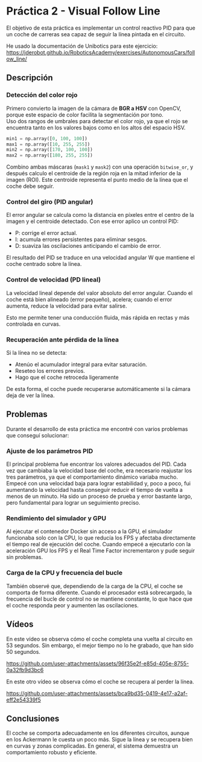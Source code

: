 # Práctica 2 - Visual Follow Line
El objetivo de esta práctica es implementar un control reactivo PID para que un coche de carreras sea capaz de seguir la línea pintada en el circuito.

He usado la documentación de Unibotics para este ejercicio: https://jderobot.github.io/RoboticsAcademy/exercises/AutonomousCars/follow_line/

## Descripción

### Detección del color rojo

Primero convierto la imagen de la cámara de **BGR a HSV** con OpenCV, porque este espacio de color facilita la segmentación por tono.  
Uso dos rangos de umbrales para detectar el color rojo, ya que el rojo se encuentra tanto en los valores bajos como en los altos del espacio HSV.

```python
min1 = np.array([0, 100, 100])
max1 = np.array([10, 255, 255])
min2 = np.array([170, 100, 100])
max2 = np.array([180, 255, 255])
```
Combino ambas máscaras (`mask1` y `mask2`) con una operación `bitwise_or`, y después calculo el centroide de la región roja en la mitad inferior de la imagen (ROI).
Este centroide representa el punto medio de la línea que el coche debe seguir.

### Control del giro (PID angular)

El error angular se calcula como la distancia en píxeles entre el centro de la imagen y el centroide detectado.
Con ese error aplico un control PID:
- P: corrige el error actual.
- I: acumula errores persistentes para eliminar sesgos.
- D: suaviza las oscilaciones anticipando el cambio de error.

El resultado del PID se traduce en una velocidad angular W que mantiene el coche centrado sobre la línea.

### Control de velocidad (PD lineal)

La velocidad lineal depende del valor absoluto del error angular.
Cuando el coche está bien alineado (error pequeño), acelera; cuando el error aumenta, reduce la velocidad para evitar salirse.

Esto me permite tener una conducción fluida, más rápida en rectas y más controlada en curvas.

### Recuperación ante pérdida de la línea

Si la línea no se detecta:
- Atenúo el acumulador integral para evitar saturación.
- Reseteo los errores previos.
- Hago que el coche retroceda ligeramente

De esta forma, el coche puede recuperarse automáticamente si la cámara deja de ver la línea.

## Problemas
Durante el desarrollo de esta práctica me encontré con varios problemas que conseguí solucionar:

### Ajuste de los parámetros PID

El principal problema fue encontrar los valores adecuados del PID.
Cada vez que cambiaba la velocidad base del coche, era necesario reajustar los tres parámetros, ya que el comportamiento dinámico variaba mucho.
Empecé con una velocidad baja para lograr estabilidad y, poco a poco, fui aumentando la velocidad hasta conseguir reducir el tiempo de vuelta a menos de un minuto.
Ha sido un proceso de prueba y error bastante largo, pero fundamental para lograr un seguimiento preciso.

### Rendimiento del simulador y GPU

Al ejecutar el contenedor Docker sin acceso a la GPU, el simulador funcionaba solo con la CPU, lo que reducía los FPS y afectaba directamente el tiempo real de ejecución del coche.
Cuando empecé a ejecutarlo con la aceleración GPU los FPS y el Real Time Factor incrementaron y pude seguir sin problemas. 

### Carga de la CPU y frecuencia del bucle

También observé que, dependiendo de la carga de la CPU, el coche se comporta de forma diferente.
Cuando el procesador está sobrecargado, la frecuencia del bucle de control no se mantiene constante, lo que hace que el coche responda peor y aumenten las oscilaciones.

## Vídeos
En este vídeo se observa cómo el coche completa una vuelta al circuito en 53 segundos. Sin embargo, el mejor tiempo no lo he grabado, que han sido 50 segundos.

https://github.com/user-attachments/assets/96f35e2f-e85d-405e-8755-0a32fb9d3bc6


En este otro vídeo se observa cómo el coche se recupera al perder la línea.

https://github.com/user-attachments/assets/bca9bd35-0419-4e17-a2af-eff2e54339f5

## Conclusiones

El coche se comporta adecuadamente en los diferentes circuitos, aunque en los Ackermann le cuesta un poco más. Sigue la línea y se recupera bien en curvas y zonas complicadas. En general, el sistema demuestra un comportamiento robusto y eficiente.

